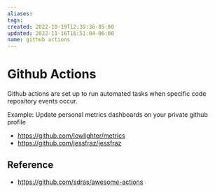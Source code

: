 ```yaml
---
aliases: 
tags: 
created: 2022-10-19T12:39:36-05:00
updated: 2022-11-16T16:51:04-06:00
name: github actions
---
```

# Github Actions

Github actions are set up to run automated tasks when specific code repository events occur.

Example: Update personal metrics dashboards on your private github profile
- https://github.com/lowlighter/metrics
- https://github.com/jessfraz/jessfraz

## Reference
- https://github.com/sdras/awesome-actions
